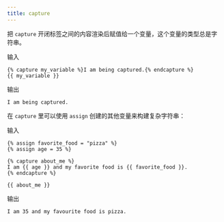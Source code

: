 ```yaml
---
title: capture
---
```


把 `capture` 开闭标签之间的内容渲染后赋值给一个变量，这个变量的类型总是字符串。

输入
```liquid
{% capture my_variable %}I am being captured.{% endcapture %}
{{ my_variable }}
```

输出
```text
I am being captured.
```

在 `capture` 里可以使用 `assign` 创建的其他变量来构建复杂字符串：

输入
```liquid
{% assign favorite_food = "pizza" %}
{% assign age = 35 %}

{% capture about_me %}
I am {{ age }} and my favorite food is {{ favorite_food }}.
{% endcapture %}

{{ about_me }}
```

输出
```text
I am 35 and my favourite food is pizza.
```
